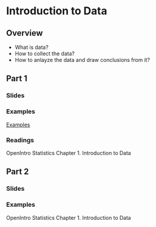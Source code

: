 # Introduction to Data

## Overview
* What is data?
* How to collect the data? 
* How to anlayze the data and draw conclusions from it?


## Part 1
### Slides
### Examples
[Examples](Labs/01.intro-to-data.Rmd)

### Readings
OpenIntro Statistics Chapter 1. Introduction to Data

## Part 2
### Slides
### Examples

OpenIntro Statistics Chapter 1. Introduction to Data
